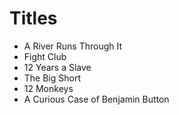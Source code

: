 # Titles

* A River Runs Through It
* Fight Club
* 12 Years a Slave
* The Big Short
* 12 Monkeys
* A Curious Case of Benjamin Button
